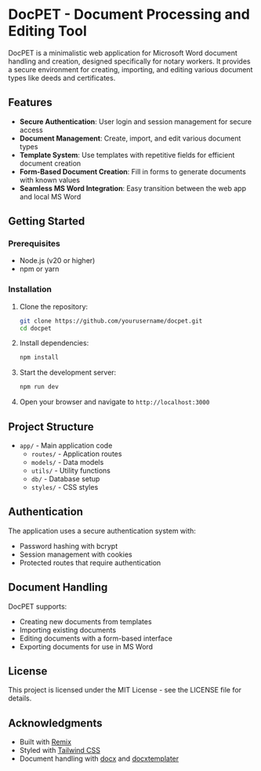 # DocPET - Document Processing and Editing Tool

DocPET is a minimalistic web application for Microsoft Word document handling and creation, designed specifically for notary workers. It provides a secure environment for creating, importing, and editing various document types like deeds and certificates.

## Features

- **Secure Authentication**: User login and session management for secure access
- **Document Management**: Create, import, and edit various document types
- **Template System**: Use templates with repetitive fields for efficient document creation
- **Form-Based Document Creation**: Fill in forms to generate documents with known values
- **Seamless MS Word Integration**: Easy transition between the web app and local MS Word

## Getting Started

### Prerequisites

- Node.js (v20 or higher)
- npm or yarn

### Installation

1. Clone the repository:

   ```bash
   git clone https://github.com/yourusername/docpet.git
   cd docpet
   ```

2. Install dependencies:

   ```bash
   npm install
   ```

3. Start the development server:

   ```bash
   npm run dev
   ```

4. Open your browser and navigate to `http://localhost:3000`

## Project Structure

- `app/` - Main application code
  - `routes/` - Application routes
  - `models/` - Data models
  - `utils/` - Utility functions
  - `db/` - Database setup
  - `styles/` - CSS styles

## Authentication

The application uses a secure authentication system with:

- Password hashing with bcrypt
- Session management with cookies
- Protected routes that require authentication

## Document Handling

DocPET supports:

- Creating new documents from templates
- Importing existing documents
- Editing documents with a form-based interface
- Exporting documents for use in MS Word

## License

This project is licensed under the MIT License - see the LICENSE file for details.

## Acknowledgments

- Built with [Remix](https://remix.run/)
- Styled with [Tailwind CSS](https://tailwindcss.com/)
- Document handling with [docx](https://github.com/dolanmiu/docx) and [docxtemplater](https://github.com/edi9999/docxtemplater)
